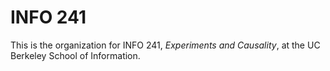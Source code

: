 # INFO 241 

This is the organization for INFO 241, *Experiments and Causality*, at the UC Berkeley School of Information. 
